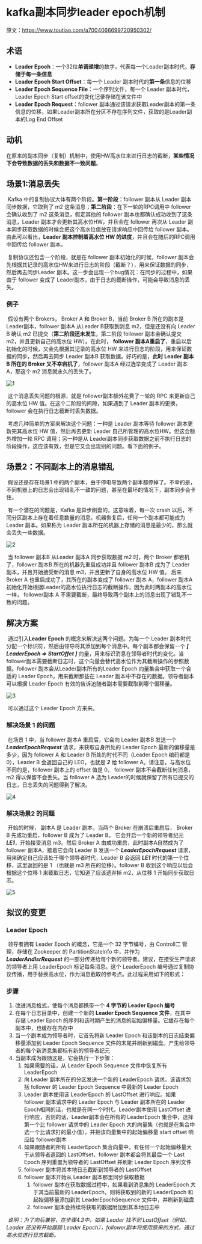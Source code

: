 # kafka副本同步leader epoch机制

原文：https://www.toutiao.com/a7004066699720950302/



## 术语

* **Leader Epoch**：一个32位**单调递增**的数字，代表每一个Leader副本时代，**存储于每一条信息**
* **Leader Epoch Start Offset**：每一个 Leader 副本时代的**第一条**信息的位移
* **Leader Epoch Sequence File**：一个序列文件，每一个 Leader 副本时代，Leader Epoch Start offset的变化记录存储在该文件中
* **Leader Epoch Request**：follower 副本通过该请求获取Leader副本的第一条信息的位移，如果Leader副本所在分区不存在序列文件，获取的是Leader副本的Log End Offset

## 动机

​        在原来的副本同步（复制）机制中，使用HW高水位来进行日志的截断，**某些情况下会导致数据的丢失和数据不一致问题**。

## 场景1:消息丢失

​        Kafka 中的复制协议大体有两个阶段。**第一阶段**：follower 副本从 Leader 副本同步数据，它取到了 m2 这条消息；**第二阶段**：在下一轮的RPC调用中 follower 会确认收到了 m2 这条消息，假定其他的 follower 副本也都确认成功收到了这条消息，Leader 副本才会更新其高水位HW，并且会在 follower 再次从 Leader 副本同步获取数据的时候会把这个高水位值放在请求响应中回传给 follower 副本。由此可以看出，**Leader 副本控制着高水位 HW 的进度**，并且会在随后的RPC调用中回传给 follower 副本。

​        复制协议还包含一个阶段，就是在 follower 副本初始化的时候，follower 副本会先根据其记录的高水位HW来进行日志的阶段（截断？），用来保证数据的同步，然后再去同步Leader 副本。这一步会出现一个bug情况：在同步的过程中，如果由于 follower 变成了 Leader副本，由于日志的截断操作，可能会导致消息的丢失。

### 例子

​        假设有两个 Brokers， Broker A 和 Broker B，当前 Broker B 所在的副本是Leader副本，follower 副本A 从Leader B获取到消息 m2，但是还没有向 Leader B 确认 m2 已提交（**第二阶段还未发生**，第二阶段 follower 副本会确认提交 m2，并且更新自己的高水位 HW）。在此时， **follower 副本A重启了**，重启以后初始化的时候，又会先根据其记录的高水位 HW 来进行日志的阶段，用来保证数据的同步，然后再去同步 Leader 副本B 获取数据。好巧的是，**此时 Leader 副本B 所在的 Broker 又不幸宕机了**，follower 副本A 经过选举变成了 Leader 副本A，那这个 m2 消息就永久的丢失了。

![1](./images/CopySync_Epoch/1.png)

​        这个消息丢失问题的根源，就是 follower副本额外花费了一轮的 RPC 来更新自己的高水位 HW 值。在这个二阶段的间隙，如果遇到了 Leader 副本的更换，follower 会在执行日志截断时丢失数据。

​        考虑几种简单的方案来解决这个问题：一种是 Leader 副本等待 follower 副本更新完其高水位 HW 值，然后再去更新 Leader 自己所管理的高水位HW。但这会额外增加一轮 RPC 调用；另一种是从 Leader副本同步获取数据之前不执行日志的阶段操作，这应该有效，但是它又会出现别的问题。看下面的例子。

## 场景2：不同副本上的消息错乱

​        假设还是存在场景1 中的两个副本，由于停电导致两个副本都停掉了。不幸的是，不同机器上的日志会出现错乱不一致的问题，甚至在最坏的情况下，副本同步会卡住。

​        有一个潜在的问题是，Kafka 是异步刷盘的，这意味着，每一次 crash 以后，不同分区副本上存在着任意数量的消息。机器恢复后，任何一个副本都可能成为 Leader 副本。如果称为 Leader 副本所在的机器上存储的消息是最少的，那么就会丢失一些数据。

![2](./images/CopySync_Epoch/2.png)

​        当 follower 副本B 从Leader 副本A 同步获取数据 m2 时，两个 Broker 都宕机了，follower 副本B 所在的机器先重启成功并且 follower 副本B 成为了 Leader 副本，并且开始接受新的消息 m3，并且更新了自身的高水位 HW 值。 后来 Broker A 也重启成功了，其所在的副本变成了 follower 副本 A，follower 副本A 初始化开始根据Leader的高水位执行日志的截断操作，因为此时两副本的高水位一样， follower副本 A 不需要截断，最终导致两个副本上的消息出现了错乱不一致的问题。

## 解决方案

​        通过引入**Leader Epoch** 的概念来解决这两个问题。为每一个 Leader 副本时代分配一个标识符，然后由领导将其添加到每个消息中。每个副本都会保留一个 ***[ LeaderEpoch => StartOffet ]*** 向量，用来标识消息在领导者时代的变化。当 follower副本需要截断日志时，这个向量会替代高水位作为其截断操作的参照数据。follower 副本会从Leader副本所有的Leader Epoch 向量集合中获取一个合适的 Leader Epoch，用来截断那些在 Leader 副本中不存在的数据。领导者副本可以根据 Leader Epoch 有效的告诉追随者副本需要截取到哪个偏移量。

![3](./images/CopySync_Epoch/3.png)

​        可以通过这个 Leader Epoch 方来来。

### 解决场景 1 的问题

​        在场景 1 中，当 follower 副本A 重启后，它会向 Leader 副本B 发送一个 ***LeaderEpochRequest*** 请求，来获取自身所处的 Leader Epoch 最新的偏移量是多少，因为 follower A 和 Leader B 所处的时代不同（Leader Epoch 编码都是0），Leader B 会返回自己的 LEO，也就是 ***2*** 给 follower A。请注意，与高水位不同的是，follower 副本上的 offset 值是 0， follower 副本不会截断任何消息，m2 得以保留不会丢失。当 follower A 选为 Leader的时候就保留了所有已提交的日志，日志丢失的问题得到了解决。

![4](./images/CopySync_Epoch/4.png)

### 解决场景2 的问题

​        开始的时候， 副本A 是 Leader 副本，当两个 Broker 在崩溃后重启后， Broker B 先成功重启，follower B 成为了 Leader B。 它会开启一个新的领导者纪元 ***LE1***，开始接受消息 m3。然后 Broker A 由成功重启，此时副本A自然成为了 follower 副本A，接着它会向 Leader B 发送一个 ***LeaderEpochRequest*** 请求，用来确定自己应该处于哪个领导者时代，Leader B 会返回 ***LE1*** 时代的第一个位移，这里返回的是 1 （也就是 m3 所在的位移）。follower B 收到这个响应以后会根据这个位移 1 来截取日志，它知道了应该遗弃掉 m2，从位移 1 开始同步获取日志。

![5](./images/CopySync_Epoch/5.png)



## 拟议的变更

### Leader Epoch

​        领导者拥有 Leader Epoch 的概念，它是一个 32 字节编号，由 Controll二 管理，存储在 Zookeeper 的 PartitionStateInfo 中，并作为 ***LeaderAndIsrRequest*** 的一部分传递给每个新的领导者。建议，在接受生产请求的领导者上用 LeaderEpoch 标记每条消息。这个 LeaderEpoch 编号通过复制协议传播，用于替换高水位，作为消息截取的参考点。此过程采用如下的形式：

### 步骤

1. 改进消息格式，使每个消息都携带一个 **4 字节的 Leader Epoch 编号**
2. 在每个日志目录中，创建一个新的 **Leader Epoch Sequence 文件**，在其中存储 Leader Epoch 的序列和该时期产生的消息的起始偏移量。它缓存在每个副本中，也缓存在内存中
3. 当一个副本成为领导者时，它首先将新 Leader Epoch 和该副本的日志结束偏移量添加到 Leader Epoch Sequence 文件的末尾并刷新到磁盘。产生给领导者的每个新消息集都标有新的领导者纪元
4. 当副本成为跟随这是，它会执行一下步骤：
   1. 如果需要的话，从 Leader Epoch Sequence 文件中恢复所有 LeaderEpoch
   2. 向 Leader 副本所在的分区发送一个新的 LeaderEpoch 请求。该请求包括 follower 的 Leader Epoch Sequence 中最新的 Leader Epoch
   3. Leader 副本使用该 LeaderEpoch 的 LastOffset 进行响应。如果 follower 副本请求中的 Leader Epoch 与 Leader 副本所在的 Leader Epoch相同的话，也就是在同一个时代，Leader副本使用 LastOffset 进行响应，否则的话，Leader副本会在所有的 LeaderEpoch 集合中，选择第一个比 follower 请求中的 Leader Epoch 大的向量集（也就是在集合中选一个比请求打的最小值），并把该向量集中的起始偏移量 start offset 响应给 follower副本
   4. 如果跟随者的所有 LeaderEpoch 集合向量中，有任何一个起始偏移量大于从领导者返回的 LastOffset，follower 副本都会将其最后一个 Last Epoch 序列重置为领导者的 LastOffset 并刷新 Leader Epoch 序列文件
   5. follower 副本将其本地日志截断到领导者的 LastOffset
   6. follower 副本开始从 Leader 副本那里同步获取数据
      1. follower 副本在获取数据过程中，如果看到消息集的 LeaderEpoch 大于其当前最新的 LeaderEpoch，则将获取到的新的 LeaderEpoch 和起始偏移量添加到其 LeaderEpochSequence 文件中，并刷新到磁盘
      2. follower 副本会持续将获取的数据附加到其本地日志中

​        *说明：为了向后兼容，在步骤4.3中，如果 Leader 找不到 LastOffset（例如，Leader 还没有开始跟踪 Leader Epoch），follower副本将使用原来的方式，通过高水位进行日志截断。*